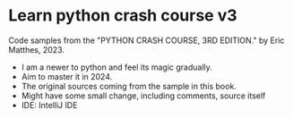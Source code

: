 # Learn python crash course v3
Code samples from the "PYTHON CRASH COURSE, 3RD EDITION." by Eric Matthes, 2023.

- I am a newer to python and feel its magic gradually.
- Aim to master it in 2024.
- The original sources coming from the sample in this book.
- Might have some small change, including comments, source itself
- IDE: IntelliJ IDE
